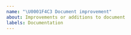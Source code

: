 ```yaml
---
name: "\U0001F4C3 Document improvement"
about: Improvements or additions to document
labels: Documentation
---
```

